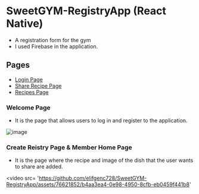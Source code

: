 # SweetGYM-RegistryApp (React Native)
- A registration form for the gym
- I used Firebase in the application.



## Pages
- <a href ='#Welcome Page'> Login Page </a>
- <a href ='#Create Reistry Page'> Share Recipe Page </a>
- <a href ='#Member Home Page'> Recipes Page </a>

### Welcome Page
- It is the page that allows users to log in and register to the application.

![image](https://github.com/elifgenc728/SweetGYM-RegistryApp/assets/76621852/4ccfc865-db93-4b3b-9bd8-4dfb2e37b2c4)


### Create Reistry Page & Member Home Page
- It is the page where the recipe and image of the dish that the user wants to share are added.


<video src= 'https://github.com/elifgenc728/SweetGYM-RegistryApp/assets/76621852/b4aa3ea4-0e98-4950-8cfb-eb0459f441b8'






